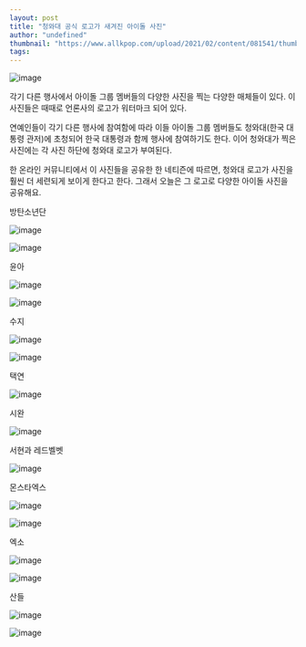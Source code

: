 ```yaml
---
layout: post
title: "청와대 공식 로고가 새겨진 아이돌 사진"
author: "undefined"
thumbnail: "https://www.allkpop.com/upload/2021/02/content/081541/thumb/1612816899-image.png"
tags: 
---
```



![image](https://www.allkpop.com/upload/2021/02/content/081541/1612816899-image.png)

각기 다른 행사에서 아이돌 그룹 멤버들의 다양한 사진을 찍는 다양한 매체들이 있다. 이 사진들은 때때로 언론사의 로고가 워터마크 되어 있다.

연예인들이 각기 다른 행사에 참여함에 따라 이들 아이돌 그룹 멤버들도 청와대(한국 대통령 관저)에 초청되어 한국 대통령과 함께 행사에 참여하기도 한다. 이어 청와대가 찍은 사진에는 각 사진 하단에 청와대 로고가 부여된다.

한 온라인 커뮤니티에서 이 사진들을 공유한 한 네티즌에 따르면, 청와대 로고가 사진을 훨씬 더 세련되게 보이게 한다고 한다. 그래서 오늘은 그 로고로 다양한 아이돌 사진을 공유해요.

방탄소년단

![image](https://www.allkpop.com/upload/2021/02/content/081549/1612817398-image.png)

![image](https://www.allkpop.com/upload/2021/02/content/081550/1612817402-image.png)

윤아

![image](https://www.allkpop.com/upload/2021/02/content/081550/1612817429-image.png)

![image](https://www.allkpop.com/upload/2021/02/content/081550/1612817434-image.png)

수지

![image](https://www.allkpop.com/upload/2021/02/content/081550/1612817442-image.png)

![image](https://www.allkpop.com/upload/2021/02/content/081550/1612817448-image.png)

택연

![image](https://www.allkpop.com/upload/2021/02/content/081550/1612817457-image.png)

시완

![image](https://www.allkpop.com/upload/2021/02/content/081551/1612817463-image.png)

서현과 레드벨벳

![image](https://www.allkpop.com/upload/2021/02/content/081551/1612817470-image.png)

몬스타엑스

![image](https://www.allkpop.com/upload/2021/02/content/081551/1612817475-image.png)

![image](https://www.allkpop.com/upload/2021/02/content/081551/1612817478-image.png)

엑소

![image](https://www.allkpop.com/upload/2021/02/content/081551/1612817484-image.png)

![image](https://www.allkpop.com/upload/2021/02/content/081551/1612817487-image.png)

산들

![image](https://www.allkpop.com/upload/2021/02/content/081551/1612817493-image.png)

![image](https://www.allkpop.com/upload/2021/02/content/081551/1612817497-image.png)
